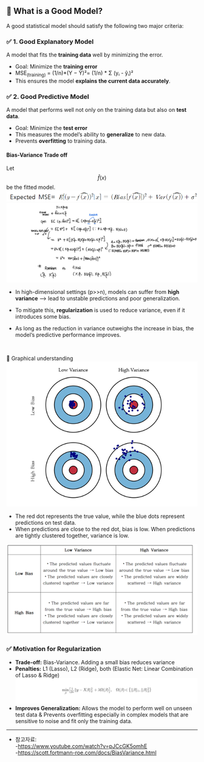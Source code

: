 ## 📌 What is a Good Model?
A good statistical model should satisfy the following two major criteria:

### ✅ 1. Good Explanatory Model  
A model that fits the **training data** well by minimizing the error.

- Goal: Minimize the **training error**
- MSE<sub>(training)</sub> = (1/n)*(Y − Ŷ)²= (1/n) * Σ (yᵢ - ŷᵢ)²
- This ensures the model **explains the current data accurately**.

### ✅ 2. Good Predictive Model  
A model that performs well not only on the training data but also on **test data**.

- Goal: Minimize the **test error**
- This measures the model’s ability to **generalize** to new data.
- Prevents **overfitting** to training data.

#### Bias-Variance Trade off
Let $$\hat{f}(x)$$ be the fitted model.
![Bias-Variance Trade off](https://raw.githubusercontent.com/Chaewon-Park-STUDY/High-Dimension/main/images/1.png)
![Bias-Variance Trade off](https://raw.githubusercontent.com/Chaewon-Park-STUDY/High-Dimension/main/images/2.jpeg)

- In high-dimensional settings (p>>n), models can suffer from **high variance**
  --> lead to unstable predictions and poor generalization.

- To mitigate this, **regularization** is used to reduce variance, even if it introduces some bias.
- As long as the reduction in variance outweighs the increase in bias, the model’s predictive performance improves.
<br>


🎯 Graphical understanding
<br>
![Graphical definition](https://raw.githubusercontent.com/Chaewon-Park-STUDY/High-Dimension/main/images/3.png)

- The red dot represents the true value, while the blue dots represent predictions on test data.
- When predictions are close to the red dot, bias is low. When predictions are tightly clustered together, variance is low.

![Graphical definition](https://raw.githubusercontent.com/Chaewon-Park-STUDY/High-Dimension/main/images/4.png)
<br>
### ✅ Motivation for Regularization
<ul>

<li>
<b>Trade-off:</b> Bias-Variance. Adding a small bias reduces variance
</li>

<li>
<b>Penalties:</b> L1 (Lasso), L2 (Ridge), both (Elastic Net: Linear Combination of Lasso & Ridge)<br>
<img src="https://raw.githubusercontent.com/Chaewon-Park-STUDY/High-Dimension/main/images/5.png" width="800"/>
</li>

<li>
<b>Improves Generalization:</b> Allows the model to perform well on unseen test data & Prevents overfitting especially in complex models that are sensitive to noise and fit only the training data.
</li>

</ul>


---






* 참고자료:  
-https://www.youtube.com/watch?v=pJCcGK5omhE  
-https://scott.fortmann-roe.com/docs/BiasVariance.html
